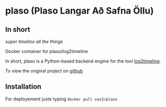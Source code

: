 # plaso (Plaso Langar Að Safna Öllu)
## In short
*super timeline all the things*

Docker container for plaso/log2timeline

In short, plaso is a Python-based backend engine for the tool 
[log2timeline](http://plaso.kiddaland.net "Plaso home of the super timeline").

To view the original project on 
[github](https://github.com/log2timeline/plaso "original github repository")

## Installation
For deployement juste typing 
`docker pull vax3/plaso`
